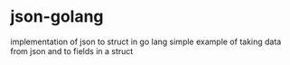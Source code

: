 # json-golang
 implementation of json to struct  in go lang
 simple example of taking data from json and to fields in a struct
